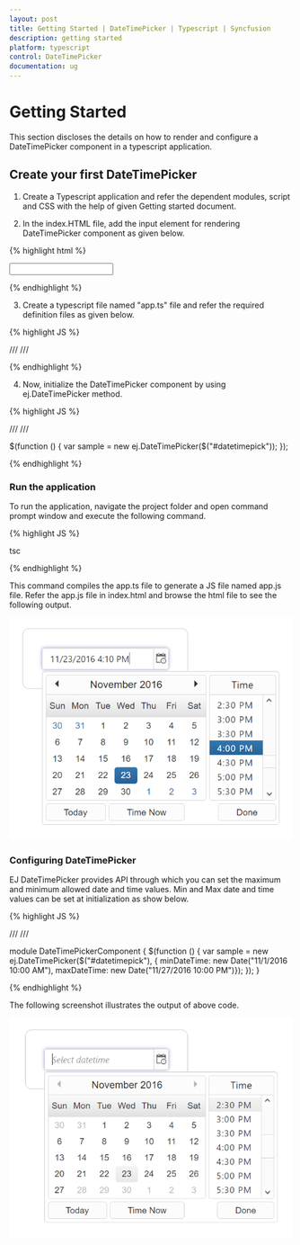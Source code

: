```yaml
---
layout: post
title: Getting Started | DateTimePicker | Typescript | Syncfusion
description: getting started
platform: typescript
control: DateTimePicker
documentation: ug
---
```


# Getting Started

This section discloses the details on how to render and configure a DateTimePicker component in a typescript application.

## Create your first DateTimePicker	

1. Create a Typescript application and refer the dependent modules, script and CSS with the help of given Getting started document.

2. In the index.HTML file, add the input element for rendering DateTimePicker component as given below.

{% highlight html %}

<input id="datetimepick" />

{% endhighlight %} 

3. Create a typescript file named "app.ts" file and refer the required definition files as given below.

{% highlight JS %}

/// <reference path="tsfiles/jquery.d.ts" />
/// <reference path="tsfiles/ej.web.all.d.ts" />

{% endhighlight %} 

4. Now, initialize the DateTimePicker component by using ej.DateTimePicker method. 

{% highlight JS %}

/// <reference path="tsfiles/jquery.d.ts" />
/// <reference path="tsfiles/ej.web.all.d.ts" />

$(function () {
        var sample = new ej.DateTimePicker($("#datetimepick"));
    });

{% endhighlight %} 

### Run the application

To run the application, navigate the project folder and open command prompt window and execute the following command.

{% highlight JS %}

tsc

{% endhighlight %} 

This command compiles the app.ts file to generate a JS file named app.js file. 
Refer the app.js file in index.html and browse the html file to see the following output.

![](Getting-Started_images/datetime.png) 

### Configuring DateTimePicker

EJ DateTimePicker provides API through which you can set the maximum and minimum allowed date and time values. Min and Max date and time values can be set at initialization as show below.

{% highlight JS %}

/// <reference path="tsfiles/jquery.d.ts" />
/// <reference path="tsfiles/ej.web.all.d.ts" />

module DateTimePickerComponent {
    $(function () {
        var sample = new ej.DateTimePicker($("#datetimepick"), { minDateTime: new Date("11/1/2016 10:00 AM"), maxDateTime: new Date("11/27/2016 10:00 PM")});
    });
}

{% endhighlight %}


The following screenshot illustrates the output of above code.

![](getting-started_images/minmax.png) 